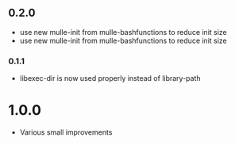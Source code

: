 ## 0.2.0

* use new mulle-init from mulle-bashfunctions to reduce init size
* use new mulle-init from mulle-bashfunctions to reduce init size


### 0.1.1

* libexec-dir is now used properly instead of library-path

# 1.0.0

* Various small improvements
